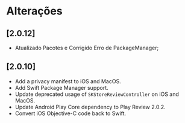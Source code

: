 # Alterações

## [2.0.12]

- Atualizado Pacotes e Corrigido Erro de PackageManager;

## [2.0.10]

- Add a privacy manifest to iOS and MacOS.
- Add Swift Package Manager support.
- Update deprecated usage of `SKStoreReviewController` on iOS and MacOS.
- Update Android Play Core dependency to Play Review 2.0.2.
- Convert iOS Objective-C code back to Swift.

